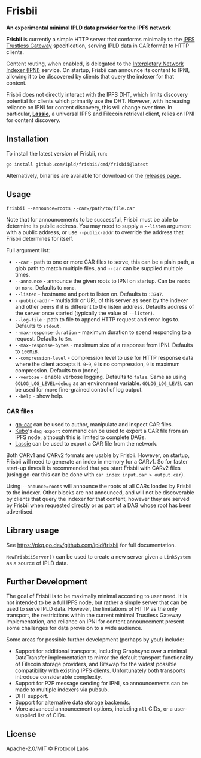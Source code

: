 # Frisbii

**An experimental minimal IPLD data provider for the IPFS network**

**Frisbii** is currently a simple HTTP server that conforms minimally to the [IPFS Trustless Gateway](https://specs.ipfs.tech/http-gateways/trustless-gateway/) specification, serving IPLD data in CAR format to HTTP clients.

Content routing, when enabled, is delegated to the [Interpletary Network Indexer (IPNI)](https://cid.contact/) service. On startup, Frisbii can announce its content to IPNI, allowing it to be discovered by clients that query the indexer for that content.

Frisbii does not directly interact with the IPFS DHT, which limits discovery potential for clients which primarily use the DHT. However, with increasing reliance on IPNI for content discovery, this will change over time. In particular, **[Lassie](https://github.com/filecoin-project/lassie)**, a universal IPFS and Filecoin retrieval client, relies on IPNI for content discovery.

## Installation

To install the latest version of Frisbii, run:

```
go install github.com/ipld/frisbii/cmd/frisbii@latest
```

Alternatively, binaries are available for download on the [releases page](https://github.com/ipld/frisbii/releases).

## Usage

```
frisbii --announce=roots --car=/path/to/file.car
```

Note that for announcements to be successful, Frisbii must be able to determine its public address. You may need to supply a `--listen` argument with a public address, or use `--public-addr` to override the address that Frisbii determines for itself.

Full argument list:

* `--car` - path to one or more CAR files to serve, this can be a plain path, a glob path to match multiple files, and `--car` can be supplied multiple times.
* `--announce` - announce the given roots to IPNI on startup. Can be `roots` or `none`. Defaults to `none`.
* `--listen` - hostname and port to listen on. Defaults to `:3747`.
* `--public-addr` - multiaddr or URL of this server as seen by the indexer and other peers if it is different to the listen address. Defaults address of the server once started (typically the value of `--listen`).
* `--log-file` - path to file to append HTTP request and error logs to. Defaults to `stdout`.
* `--max-response-duration` - maximum duration to spend responding to a request. Defaults to `5m`.
* `--max-response-bytes` - maximum size of a response from IPNI. Defaults to `100MiB`.
* `--compression-level` - compression level to use for HTTP response data where the client accepts it. `0`-`9`, `0` is no compression, `9` is maximum compression. Defaults to `0` (none).
* `--verbose` - enable verbose logging. Defaults to `false`. Same as using `GOLOG_LOG_LEVEL=debug` as an environment variable. `GOLOG_LOG_LEVEL` can be used for more fine-grained control of log output.
* `--help` - show help.

### CAR files

* [go-car](https://github.com/ipld/go-car) can be used to author, manipulate and inspect CAR files.
* [Kubo](https://github.com/ipfs/kubo)'s `dag export` command can be used to export a CAR file from an IPFS node, although this is limited to complete DAGs.
* [Lassie](https://github.com/filecoin-project/lassie) can be used to export a CAR file from the network.

Both CARv1 and CARv2 formats are usable by Frisbii. However, on startup, Frisbii will need to generate an index in memory for a CARv1. So for faster start-up times it is recommended that you start Frisbii with CARv2 files (using go-car this can be done with `car index input.car > output.car`).

Using `--anounce=roots` will announce the roots of all CARs loaded by Frisbii to the indexer. Other blocks are not announced, and will not be discoverable by clients that query the indexer for that content, however they are served by Frisbii when requested directly or as part of a DAG whose root has been advertised.

## Library usage

See https://pkg.go.dev/github.com/ipld/frisbii for full documentation.

`NewFrisbiiServer()` can be used to create a new server given a `LinkSystem` as a source of IPLD data.

## Further Development

The goal of Frisbii is to be maximally minimal according to user need. It is not intended to be a full IPFS node, but rather a simple server that can be used to serve IPLD data. However, the limitations of HTTP as the only transport, the restrictions within the current minimal Trustless Gateway implementation, and reliance on IPNI for content announcement present some challenges for data provision to a wide audience.

Some areas for possible further development (perhaps by you!) include:

* Support for additional transports, including Graphsync over a minimal DataTransfer implementation to mirror the default transport functionality of Filecoin storage providers, and Bitswap for the widest possible compatibility with existing IPFS clients. Unfortunately both transports introduce considerable complexity.
* Support for P2P message sending for IPNI, so announcements can be made to multiple indexers via pubsub.
* DHT support.
* Support for alternative data storage backends.
* More advanced announcement options, including `all` CIDs, or a user-supplied list of CIDs.

## License

Apache-2.0/MIT © Protocol Labs
